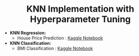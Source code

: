 
<h1 align="center">KNN Implementation with Hyperparameter Tuning</h1>


- **KNN Regression:**
  - House Price Prediction : [Kaggle Notebook](https://www.kaggle.com/code/snehalsanjaymankar/knn-regr-house-price-prediction-hyperparameter/notebook)
- **KNN Classification:**
  - BMI Classification : [Kaggle Notebook](https://www.kaggle.com/code/snehalsanjaymankar/knn-clf-bmi-classification-hyperparameter/notebook)

